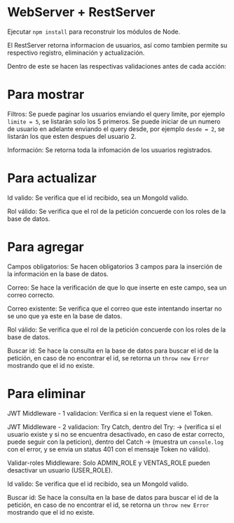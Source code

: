 # WebServer + RestServer

Ejecutar ```npm install``` para reconstruir los módulos de Node.

El RestServer retorna informacion de usuarios, así como tambien permite su respectivo registro, eliminación y actualización.

Dentro de este se hacen las respectivas validaciones antes de cada acción:

# Para mostrar

Filtros: Se puede paginar los usuarios enviando el query limite, por ejemplo ```limite = 5```, se listarán solo los 5 primeros. Se puede iniciar de un numero de usuario en adelante enviando el query desde, por ejemplo ```desde = 2```, se listarán los que esten despues del usuario 2.

Información: Se retorna toda la infomación de los usuarios registrados.

# Para actualizar

Id valido: Se verifica que el id recibido, sea un MongoId valido.

Rol válido: Se verifica que el rol de la petición concuerde con los roles de la base de datos.

# Para agregar

Campos obligatorios: Se hacen obligatorios 3 campos para la inserción de la información en la base de datos.

Correo: Se hace la verificación de que lo que inserte en este campo, sea un correo correcto.

Correo existente: Se verifica que el correo que este intentando insertar no se uno que ya este en la base de datos.

Rol válido: Se verifica que el rol de la petición concuerde con los roles de la base de datos.

Buscar id: Se hace la consulta en la base de datos para buscar el id de la petición, en caso de no encontrar el id, se retorna un ```throw new Error``` mostrando que el id no existe.

# Para eliminar

JWT Middleware - 1 validacion: Verifica si en la request viene el Token.

JWT Middleware - 2 validacion: Try Catch, dentro del Try: -> (verifica si el usuario existe y si no se encuentra desactivado, en caso de estar correcto, puede seguir con la peticion), dentro del Catch -> (muestra un ```console.log``` con el error, y se envia un status 401 con el mensaje Token no válido).


Validar-roles Middleware: Solo ADMIN_ROLE y VENTAS_ROLE pueden desactivar un usuario (USER_ROLE).

Id valido: Se verifica que el id recibido, sea un MongoId valido.

Buscar id: Se hace la consulta en la base de datos para buscar el id de la petición, en caso de no encontrar el id, se retorna un ```throw new Error``` mostrando que el id no existe.

